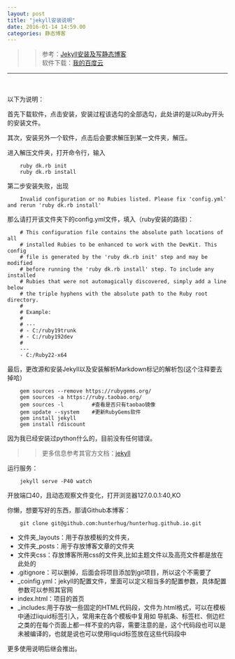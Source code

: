 ```yaml
---  
layout: post  
title: "jekyll安装说明"
date: 2016-01-14 14:59.00
categories: 静态博客
---  
```

 
>>参考：<a href="http://www.tuicool.com/articles/7Vz6BzJ">Jekyll安装及写静态博客</a><br/>
>>软件下载：<a href='http://pan.baidu.com/s/1mhzOo3m'>我的百度云</a>
<hr />
<br/><br />
以下为说明：

首先下载软件，点击安装，安装过程该选勾的全部选勾，此处讲的是以Ruby开头的安装文件。

其次，安装另外一个软件，点击后会要求解压到某一文件夹，解压。

进入解压文件夹，打开命令行，输入

		ruby dk.rb init
		ruby dk.rb install

第二步安装失败，出现

		Invalid configuration or no Rubies listed. Please fix 'config.yml' and rerun 'ruby dk.rb install'

那么请打开该文件夹下的config.yml文件，填入（ruby安装的路径)：

		# This configuration file contains the absolute path locations of all
		# installed Rubies to be enhanced to work with the DevKit. This config
		# file is generated by the 'ruby dk.rb init' step and may be modified
		# before running the 'ruby dk.rb install' step. To include any installed
		# Rubies that were not automagically discovered, simply add a line below
		# the triple hyphens with the absolute path to the Ruby root directory.
		#
		# Example:
		#
		# ---
		# - C:/ruby19trunk
		# - C:/ruby192dev
		#
		---
		- C:/Ruby22-x64

最后，更改源和安装Jekyll以及安装解析Markdown标记的解析包(这个注释要去掉哈）

		gem sources --remove https://rubygems.org/
		gem sources -a https://ruby.taobao.org/
		gem sources -l         #查看是否只有taobao镜像
		gem update --system    #更新RubyGems软件
		gem install jekyll
		gem install rdiscount

因为我已经安装过python什么的，目前没有任何错误。

>>更多信息参考其官方文档：[jekyll]

运行服务：

		jekyll serve -P40 watch

开放端口40，且动态观察文件变化，打开浏览器127.0.0.1:40,KO

你懒，想要写好的东西，那请Github本博客：

		git clone git@github.com:hunterhug/hunterhug.github.io.git

* 文件夹_layouts：用于存放模板的文件夹，
* 文件夹_posts：用于存放博客文章的文件夹
* 文件夹css：存放博客所用css的文件夹,比如主题文件以及高亮文件都是放在此处的
* .gitignore：可以删掉，后面会将项目添加到git项目，所以这个不需要了
* _coinfig.yml：jekyll的配置文件，里面可以定义相当多的配置参数，具体配置参数可以参照其官网
* index.html：项目的首页
* _includes:用于存放一些固定的HTML代码段，文件为.html格式，可以在模板中通过liquid标签引入，常用来在各个模板中复用如 导航条、标签栏、侧边栏之类的在每个页面上都一样不变的内容，需要注意的是，这个代码段也可以是未被编译的，也就是说也可以使用liquid标签放在这些代码段中


更多使用说明后继会推出。

[jekyll]:http://jekyll.bootcss.com/